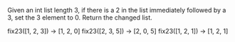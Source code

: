 Given an int list length 3, if there is a 2 in the list immediately followed by a 3, set the 3 element to 0. Return the changed list.

fix23([1, 2, 3]) → [1, 2, 0]
fix23([2, 3, 5]) → [2, 0, 5]
fix23([1, 2, 1]) → [1, 2, 1]

